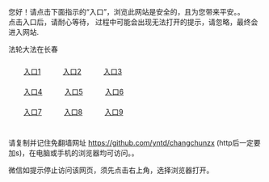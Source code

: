 您好！请点击下面指示的“入口”，浏览此网站是安全的，且为您带来平安。。 <br/>
点击入口后，请耐心等待， 过程中可能会出现无法打开的提示，请忽略，最终会进入网站. </br>

法轮大法在长春<br/>
<div style="padding:10px"><a style="margin:20px" target="_blank" href="https://dq817y0f645et.cloudfront.net/2Qpsp?mhxfzlqq" id="ccLink1" rel="nofollow">入口1</a> <a target="_blank" style="margin:20px" href="https://d2cc5741z71z0o.cloudfront.net/2Qpsp?aiecm" id="ccLink2" rel="nofollow">入口2</a> <a style="margin:20px" target="_blank" href="https://dz8b0b13h989s.cloudfront.net/2Qpsp?lusqmeg" id="ccLink3" rel="nofollow">入口3</a></div>

<div style="padding:10px" ><a style="margin:20px" target="_blank" href="https://dq817y0f645et.cloudfront.net/2Qpsp?mhxfzlqq" id="ccLink4" rel="nofollow">入口4</a> <a style="margin:20px" href="https://d2cc5741z71z0o.cloudfront.net/2Qpsp?aiecm" target="_blank" id="ccLink5" rel="nofollow">入口5</a> <a style="margin:20px" href="https://dz8b0b13h989s.cloudfront.net/2Qpsp?lusqmeg" target="_blank" id="ccLink6" rel="nofollow">入口6</a></div>

<div style="padding:10px"><a style="margin:20px" target="_blank" href="https://dq817y0f645et.cloudfront.net/2Qpsp?mhxfzlqq" id="ccLink7" rel="nofollow">入口7</a> <a style="margin:20px" href="https://d2cc5741z71z0o.cloudfront.net/2Qpsp?aiecm" target="_blank" id="ccLink8" rel="nofollow">入口8</a> <a style="margin:20px" target="_blank" href="https://dz8b0b13h989s.cloudfront.net/2Qpsp?lusqmeg" id="ccLink9" rel="nofollow">入口9</a></div>

<br/>



请复制并记住免翻墙网址 https://github.com/yntd/changchunzx (http后一定要加s)，在电脑或手机的浏览器均可访问。。<br/>

微信如提示停止访问该网页，须先点击右上角，选择浏览器打开。
